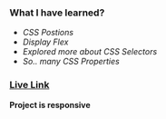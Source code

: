 ### **What I have learned?**
- *CSS Postions*
- *Display Flex*
- *Explored more about CSS Selectors*
- *So..  many CSS Properties*

### [Live Link](https://live-class-project-11-ten.vercel.app/)

**Project is responsive**
